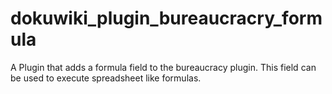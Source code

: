 # dokuwiki_plugin_bureaucracry_formula
A Plugin that adds a formula field to the bureaucracy plugin. This field can be used to execute spreadsheet like formulas.
